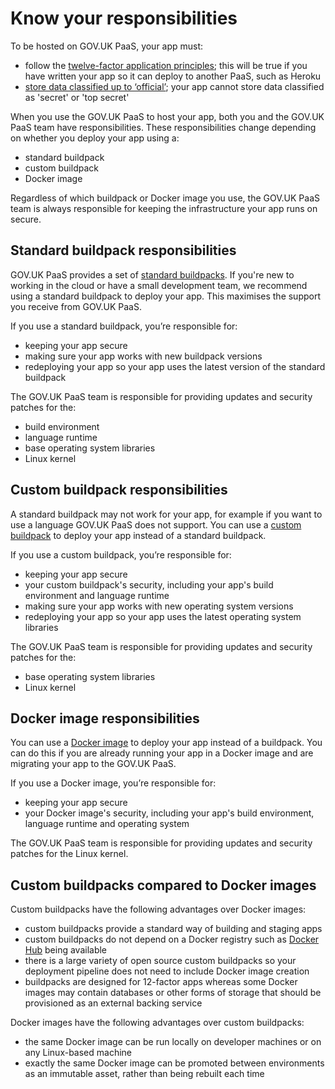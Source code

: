 # Know your responsibilities

To be hosted on GOV.UK PaaS, your app must:

- follow the [twelve-factor application principles](architecture.html#12-factor-application-principles); this will be true if you have written your app so it can deploy to another PaaS, such as Heroku
- [store data classified up to ‘official’](deploying_apps.html#data-security-classification); your app cannot store data classified as 'secret' or 'top secret'


When you use the GOV.UK PaaS to host your app, both you and the GOV.UK PaaS team have responsibilities. These responsibilities change depending on whether you deploy your app using a:

- standard buildpack
- custom buildpack
- Docker image

Regardless of which buildpack or Docker image you use, the GOV.UK PaaS team is always responsible for keeping the infrastructure your app runs on secure.

## Standard buildpack responsibilities

GOV.UK PaaS provides a set of [standard buildpacks](/deploying_apps.html#buildpacks). If you're new to working in the cloud or have a small development team, we recommend using a standard buildpack to deploy your app. This maximises the support you receive from GOV.UK PaaS.

If you use a standard buildpack, you’re responsible for:

- keeping your app secure
- making sure your app works with new buildpack versions
- redeploying your app so your app uses the latest version of the standard buildpack

The GOV.UK PaaS team is responsible for providing updates and security patches for the:

- build environment
- language runtime
- base operating system libraries
- Linux kernel

## Custom buildpack responsibilities

A standard buildpack may not work for your app, for example if you want to use a language GOV.UK PaaS does not support. You can use a [custom buildpack](/deploying_apps.html#how-to-use-custom-buildpacks) to deploy your app instead of a standard buildpack.

If you use a custom buildpack, you’re responsible for:

- keeping your app secure
- your custom buildpack's security, including your app's build environment and language runtime
- making sure your app works with new operating system versions
- redeploying your app so your app uses the latest operating system libraries

The GOV.UK PaaS team is responsible for providing updates and security patches for the:

- base operating system libraries
- Linux kernel

## Docker image responsibilities

You can use a [Docker image](/deploying_apps.html#deploy-a-docker-image) to deploy your app instead of a buildpack. You can do this if you are already running your app in a Docker image and are migrating your app to the GOV.UK PaaS.

If you use a Docker image, you’re responsible for:

- keeping your app secure
- your Docker image's security, including your app's build environment, language runtime and operating system

The GOV.UK PaaS team is responsible for providing updates and security patches for the Linux kernel.

## Custom buildpacks compared to Docker images

Custom buildpacks have the following advantages over Docker images:

- custom buildpacks provide a standard way of building and staging apps
- custom buildpacks do not depend on a Docker registry such as [Docker Hub](https://hub.docker.com/) being available
- there is a large variety of open source custom buildpacks so your deployment pipeline does not need to include Docker image creation
- buildpacks are designed for 12-factor apps whereas some Docker images may contain databases or other forms of storage that should be provisioned as an external backing service

Docker images have the following advantages over custom buildpacks:

- the same Docker image can be run locally on developer machines or on any Linux-based machine
- exactly the same Docker image can be promoted between environments as an immutable asset, rather than being rebuilt each time
